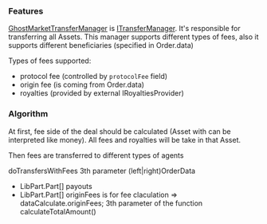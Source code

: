 ### Features

[GhostMarketTransferManager](./GhostMarketTransferManager.sol) is [ITransferManager](./ITransferManager.sol).
It's responsible for transferring all Assets. This manager supports different types of fees, also it supports different beneficiaries (specified in Order.data)  

Types of fees supported:
- protocol fee (controlled by `protocolFee` field) 
- origin fee (is coming from Order.data)
- royalties (provided by external IRoyaltiesProvider)

### Algorithm

At first, fee side of the deal should be calculated (Asset with can be interpreted like money). All fees and royalties will be take in that Asset.

Then fees are transferred to different types of agents


doTransfersWithFees 3th parameter (left|right)OrderData 
-  LibPart.Part[] payouts
-  LibPart.Part[] originFees
is for fee claculation => dataCalculate.originFees; 3th parameter of the function calculateTotalAmount()
